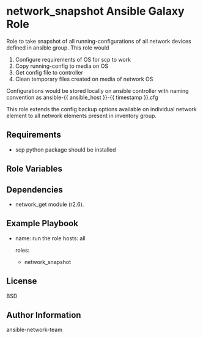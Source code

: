 network_snapshot Ansible Galaxy Role
=========

Role to take snapshot of all running-configurations of all network devices defined in ansible group. This role would
1) Configure requirements of OS for scp to work
2) Copy running-config to media on OS
3) Get config file to controller
4) Clean temporary files created on media of network OS

Configurations would be stored locally on ansible controller with naming convention as ansible-{{ ansible_host }}-{{ timestamp }}.cfg

This role extends the config backup options available on individual network element to all network elements
present in inventory group.


Requirements
------------
- scp python package should be installed 

Role Variables
--------------

Dependencies
------------
- network_get module (r2.6).

Example Playbook
----------------

  - name: run the role
    hosts: all

    roles:
      - network_snapshot

License
-------

BSD

Author Information
------------------

ansible-network-team
